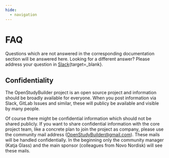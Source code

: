 ```yaml
---
hide:
  - navigation
---
```


# FAQ

Questions which are not answered in the corresponding documentation section will be answered here. Looking for a different answer? Please address your question in [Slack](https://join.slack.com/t/openstudybuilder/shared_invite/zt-15wjahh1c-4Tf41VseN3j_f76qjHWt3g){target=_blank}.

## Confidentiality

The OpenStudyBuilder project is an open source project and information should be broadly available for everyone. When you post information via Slack, GitLab Issues and similar, these will publicy be available and visible by many people. 

Of course there might be confidential information which should not be shared publicly. If you want to share confidential information with the core project team, like a concrete plan to join the project as company, please use the community mail address (OpenStudyBuilder@gmail.com). These mails will be handled confidentially. In the beginning only the community manager (Katja Glass) and the main sponsor (colleagues from Novo Nordisk) will see these mails.